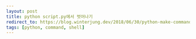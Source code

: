 ```yaml
---
layout: post
title: python script.py에서 벗어나기
redirect_to: https://blog.winterjung.dev/2018/06/30/python-make-command
tags: [python, command, shell]
---
```


